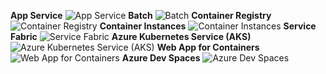 ﻿**App Service**
![App Service](https://dinowang.github.io/azure-services-icon/Artifacts/Containers/App+Service.svg)
**Batch**
![Batch](https://dinowang.github.io/azure-services-icon/Artifacts/Containers/Batch.svg)
**Container Registry**
![Container Registry](https://dinowang.github.io/azure-services-icon/Artifacts/Containers/Container+Registry.svg)
**Container Instances**
![Container Instances](https://dinowang.github.io/azure-services-icon/Artifacts/Containers/Container+Instances.svg)
**Service Fabric**
![Service Fabric](https://dinowang.github.io/azure-services-icon/Artifacts/Containers/Service+Fabric.svg)
**Azure Kubernetes Service (AKS)**
![Azure Kubernetes Service (AKS)](https://dinowang.github.io/azure-services-icon/Artifacts/Containers/Azure+Kubernetes+Service+(AKS).svg)
**Web App for Containers**
![Web App for Containers](https://dinowang.github.io/azure-services-icon/Artifacts/Containers/Web+App+for+Containers.svg)
**Azure Dev Spaces**
![Azure Dev Spaces](https://dinowang.github.io/azure-services-icon/Artifacts/Containers/Azure+Dev+Spaces.svg)

